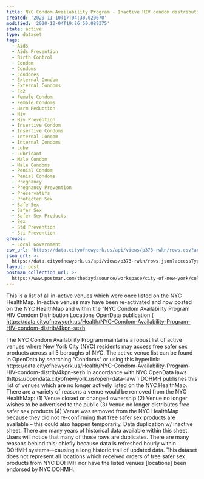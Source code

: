 ```yaml
---
title: NYC Condom Availability Program - Inactive HIV condom distribution locations
created: '2020-11-10T17:04:30.020670'
modified: '2020-12-04T19:26:50.089375'
state: active
type: dataset
tags:
  - Aids
  - Aids Prevention
  - Birth Control
  - Condom
  - Condoms
  - Condones
  - External Condom
  - External Condoms
  - Fc2
  - Female Condom
  - Female Condoms
  - Harm Reduction
  - Hiv
  - Hiv Prevention
  - Insertive Condom
  - Insertive Condoms
  - Internal Condom
  - Internal Condoms
  - Lube
  - Lubricant
  - Male Condom
  - Male Condoms
  - Penial Condom
  - Penial Condoms
  - Pregnancy
  - Pregnancy Prevention
  - Preservatifs
  - Protected Sex
  - Safe Sex
  - Safer Sex
  - Safer Sex Products
  - Sex
  - Std Prevention
  - Sti Prevention
groups:
  - Local Government
csv_url: 'https://data.cityofnewyork.us/api/views/p373-rwkn/rows.csv?accessType=DOWNLOAD'
json_url: >-
  https://data.cityofnewyork.us/api/views/p373-rwkn/rows.json?accessType=DOWNLOAD
layout: post
postman_collection_url: >-
  https://www.postman.com/thedaydasource/workspace/city-of-new-york/collection/15909983-bb14a3f0-fe5a-4761-8da2-710fd9d1d571
---
```

This is a list of all in-active venues which were once listed on the NYC HealthMap. In-active venues may have been re-activated and now posted on the NYC HealthMap and within the “NYC Condom Availability Program HIV Condom Distribution Locations OpenData publication ( https://data.cityofnewyork.us/Health/NYC-Condom-Availability-Program-HIV-condom-distrib/4kpn-sezh 
</p>
The NYC Condom Availability Program maintains a robust list of active venues where New York City (NYC) residents may access free safer sex products across all 5 boroughs of NYC. The active venue list can be found in OpenData by searching “Condoms” or using this hyperlink: https://data.cityofnewyork.us/Health/NYC-Condom-Availability-Program-HIV-condom-distrib/4kpn-sezh
In accordance with NYC OpenData laws (https://opendata.cityofnewyork.us/open-data-law/ ) DOHMH publishes this list of venues which are no longer actively listed on the NYC HealthMap.
There are a variety of reasons a venue would be removed from the NYC HealthMap:
(1) Venue closed or changed ownership
(2) Venue no longer wishes to be advertised to the public
(3) Venue no longer distributes free safer sex products
(4) Venue was removed from the NYC HealthMap because they did not re-confirming that free safer sex products are available – this could also happen temporarily. 
Data duplication w/ inactive sheet. There are many years of historical data available within this sheet. Users will notice that many of those rows are duplicates. There are many reasons behind this; chiefly because data is refreshed hourly within DOHMH systems—causing a long historic trail of updated data. 
This dataset does not represent all locations which received orders of free safer sex products from NYC DOHMH nor have the listed venues [locations] been endorsed by NYC DOHMH.
